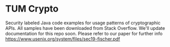 

# TUM Crypto

Security labeled Java code examples for usage patterns of cryptographic APIs. All samples have been downloaded from Stack Overflow. We'll update documentation for this repo soon. Please refer to our paper for further info https://www.usenix.org/system/files/sec19-fischer.pdf
